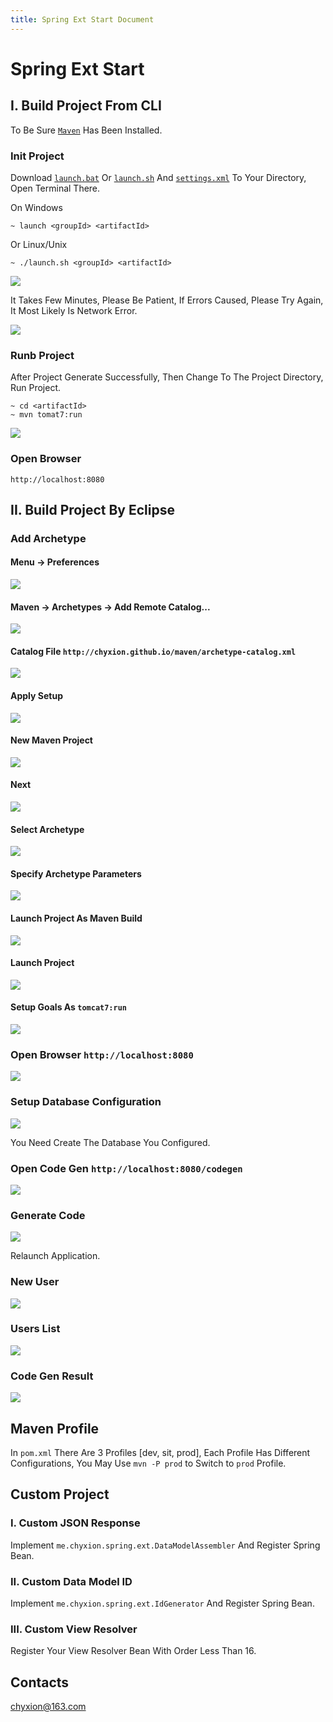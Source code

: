 ```yaml
---
title: Spring Ext Start Document
---
```


# Spring Ext Start
    
## I. Build Project From CLI
To Be Sure [`Maven`](http://maven.apache.org/download.cgi) Has Been Installed.

### Init Project
Download [`launch.bat`](launch.bat) Or [`launch.sh`](launch.sh) And [`settings.xml`](settings.xml) To Your Directory, Open Terminal There.

On Windows

    ~ launch <groupId> <artifactId>

Or Linux/Unix

    ~ ./launch.sh <groupId> <artifactId>

![](images/launch-cli-01.png)

It Takes Few Minutes, Please Be Patient, If Errors Caused, 
Please Try Again, It Most Likely Is Network Error.

![](images/launch-cli-02.png)

### Runb Project
After Project Generate Successfully, Then Change To The Project Directory, Run Project.

    ~ cd <artifactId>
    ~ mvn tomat7:run

![](images/launch-cli-03.png)

### Open Browser
    http://localhost:8080

## II. Build Project By Eclipse

### Add Archetype

#### Menu -&gt; Preferences
![](images/add-archetype-01.png)

#### Maven -&gt; Archetypes -&gt; Add Remote Catalog...
![](images/add-archetype-02.png)

#### Catalog File `http://chyxion.github.io/maven/archetype-catalog.xml`
![](images/add-archetype-03.png)

#### Apply Setup
![](images/add-archetype-04.png)

#### New Maven Project
![](images/new-project-01.png)

#### Next
![](images/new-project-02.png)

#### Select Archetype
![](images/new-project-03.png)

#### Specify Archetype Parameters
![](images/new-project-04.png)

#### Launch Project As Maven Build
![](images/launch-project-01.png)

#### Launch Project
![](images/launch-project-02.png)

#### Setup Goals As `tomcat7:run`
![](images/launch-project-03.png)

### Open Browser `http://localhost:8080`
![](images/open-browser.png)

### Setup Database Configuration
![](images/database-config.png)

You Need Create The Database You Configured.

### Open Code Gen `http://localhost:8080/codegen`
![](images/code-gen-01.png)

### Generate Code
![](images/code-gen-02.png)

Relaunch Application.

### New User
![](images/code-gen-03.png)

### Users List
![](images/code-gen-04.png)

### Code Gen Result
![](images/code-gen-result.png)

## Maven Profile
In `pom.xml` There Are 3 Profiles [dev, sit, prod], Each Profile Has Different Configurations, You May Use `mvn -P prod` to Switch to `prod` Profile.

## Custom Project

### I. Custom JSON Response
Implement `me.chyxion.spring.ext.DataModelAssembler` And Register Spring Bean.

### II. Custom Data Model ID
Implement `me.chyxion.spring.ext.IdGenerator` And Register Spring Bean.

### III. Custom View Resolver
Register Your View Resolver Bean With Order Less Than 16.

## Contacts

chyxion@163.com
